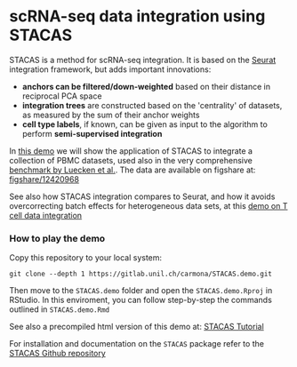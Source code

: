 # scRNA-seq data integration using STACAS

STACAS is a method for scRNA-seq integration. It is based on the [Seurat](https://cran.r-project.org/web/packages/Seurat/index.html) integration framework, but adds important innovations:

* **anchors can be filtered/down-weighted** based on their distance in reciprocal PCA space
* **integration trees** are constructed based on the 'centrality' of datasets, as measured by the sum of their anchor weights
* **cell type labels**, if known, can be given as input to the algorithm to perform **semi-supervised integration**

In [this demo](https://carmonalab.github.io/STACAS.demo/STACAS.demo.html) we will show the application of STACAS to integrate a collection of PBMC datasets, used also in the very comprehensive [benchmark by Luecken et al.](https://www.nature.com/articles/s41592-021-01336-8). The data are available on figshare at: [figshare/12420968](https://figshare.com/articles/dataset/Benchmarking_atlas-level_data_integration_in_single-cell_genomics_-_integration_task_datasets_Immune_and_pancreas_/12420968)


See also how STACAS integration compares to Seurat, and how it avoids overcorrecting batch effects for heterogeneous data sets, at this [demo on T cell data integration](https://carmonalab.github.io/STACAS.demo/Tcell.demo.html)


### How to play the demo

Copy this repository to your local system:
```
git clone --depth 1 https://gitlab.unil.ch/carmona/STACAS.demo.git
```
Then move to the `STACAS.demo` folder and open the `STACAS.demo.Rproj` in RStudio. In this enviroment, you can follow step-by-step the commands outlined in `STACAS.demo.Rmd`


See also a precompiled html version of this demo at: [STACAS Tutorial](https://carmonalab.github.io/STACAS.demo/STACAS.demo.html)

For installation and documentation on the `STACAS` package refer to the [STACAS Github repository](https://github.com/carmonalab/STACAS)
